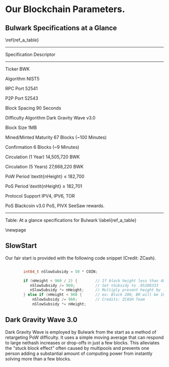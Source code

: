 # Our Blockchain Parameters.

## Bulwark Specifications at a Glance

\ref{ref_a_table}

---------------------------------------------------------------------------
Specification 				Descriptor				
--------------      		------------------------------------------		
Ticker						BWK

Algorithm					NIST5

RPC Port 					52541

P2P Port 					52543

Block Spacing				90 Seconds

Difficulty Algorithm		Dark Gravity Wave v3.0

Block Size					1MB

Mined/Minted Maturity		67 Blocks (~100 Minutes)

Confirmation				6 Blocks (~9 Minutes)

Circulation (1 Year) 		14,505,720 BWK

Circulation (5 Years)		27,668,220 BWK

PoW Period					\textit{nHeight} $\leq$ 182,700

PoS Period					\textit{nHeight} $\geq$ 182,701

Protocol Support			IPV4, IPV6, TOR

PoS 						Blackcoin v3.0 PoS, PIVX SeeSaw rewards.

---------------------------------------------------------------------------

Table: At a glance specifications for Bulwark \label{ref_a_table}

\newpage

## SlowStart

Our fair start is provided with the following code snippet (Credit: ZCash).  
```C++

		int64_t nSlowSubsidy = 50 * COIN;

		if (nHeight < 960 / 2) {		// If block height less than 480,
           nSlowSubsidy /= 960;			// Set nSubsidy to .05208333
           nSlowSubsidy *= nHeight;		// Multiply present height by .05208333
        } else if (nHeight < 960 {		// ex: Block 200, BR will be 10.41666600
            nSlowSubsidy /= 960;		// Credits: ZCASH Team
            nSlowSubsidy *= nHeight;
```


## Dark Gravity Wave 3.0

Dark Gravity Wave is employed by Bulwark from the start as a method of retargeting PoW difficulty. It uses a simple moving average that can respond to large nethash increases or drop-offs in just a few blocks. This alleviates the "stuck block effect" often caused by multipools and prevents one person adding a substantial amount of computing power from instantly solving more than a few blocks.
